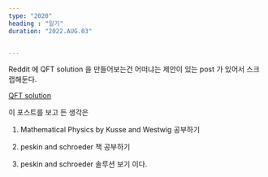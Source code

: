 ```yaml
---
type: "2020"
heading : "일기"
duration: "2022.AUG.03"


---
```

 
 
 Reddit 에 QFT solution 을 만들어보는건 어떠냐는 제안이 있는 post 가 있어서 스크랩해둔다.
 
 [QFT solution](https://www.reddit.com/r/Physics/comments/we7mcd/interest_in_publishing_qft_exercise_book/)
 
 이 포스트를 보고 든 생각은 
 
 1. Mathematical Physics by Kusse and Westwig 공부하기
 
 1. peskin and schroeder  책 공부하기
 
 1. peskin and schroeder 솔루션 보기 이다. 
 
 